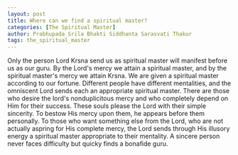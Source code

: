 ```yaml
---
layout: post
title: Where can we find a spiritual master?
categories: [The Spiritual Master]
author: Prabhupada Srila Bhakti Siddhanta Sarasvati Thakur
tags: the_spiritual_master
---
```


Only the person Lord Krsna send us as spiritual master will manifest before us as our guru. By the Lord's mercy we attain a spiritual master, and by the spiritual master's mercy we attain Krsna. We are given a spiritual master according to our fortune. Different people have different mentalities, and the omniscent Lord sends each an appropriate spiritual master. There are those who desire the lord's nonduplicitous mercy and who completely depend on Him for their success. These souls please the Lord with their simple sincerity. To bestow His mercy upon them, he appears before them personally. To those who want something else from the Lord, who are not actually aspring for His complete mercy, the Lord sends through His illusory energy a spiritual master appropriate to their mentality. A sincere person never faces difficulty but quicky finds a bonafide guru.

